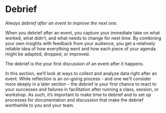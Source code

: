# Debrief

*Always debrief after an event to improve the next one.*

When you debrief after an event, you capture your immediate take on what worked, what didn’t, and what needs to change for next time. By combining your own insights with feedback from your audience, you get a relatively reliable idea of how everything went and how each piece of your agenda might be adapted, dropped, or improved.

The debrief is the your first discussion of an event after it happens.

In this section, we’ll look at ways to collect and analyze data right after an event. While reflection is an on-going process - and one we’ll consider more deeply in a later section - the debrief is your first chance to react to your successes and failures in facilitation after running a class, session, or workshop. As such, it’s important to make time to debrief and to set up processes for documentation and discussion that make the debrief worthwhile to you and your team.
